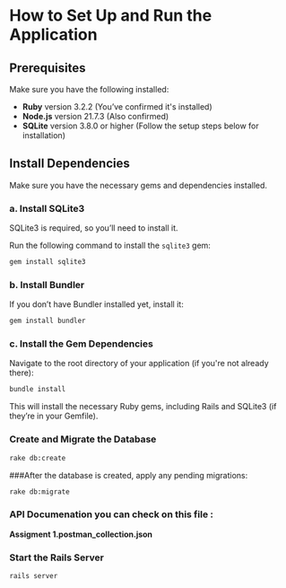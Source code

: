 # How to Set Up and Run the Application

## Prerequisites

Make sure you have the following installed:

- **Ruby** version 3.2.2 (You’ve confirmed it's installed)
- **Node.js** version 21.7.3 (Also confirmed)
- **SQLite** version 3.8.0 or higher (Follow the setup steps below for installation)

## Install Dependencies

Make sure you have the necessary gems and dependencies installed.

### a. Install SQLite3

SQLite3 is required, so you’ll need to install it.

Run the following command to install the `sqlite3` gem:

```bash
gem install sqlite3
```

### b. Install Bundler

If you don’t have Bundler installed yet, install it:
```bash
gem install bundler
```


### c. Install the Gem Dependencies
Navigate to the root directory of your application (if you're not already there):
```bash
bundle install
```
This will install the necessary Ruby gems, including Rails and SQLite3 (if they’re in your Gemfile).


### Create and Migrate the Database
```bash
rake db:create
```

###After the database is created, apply any pending migrations:
```bash
rake db:migrate
```


### API Documenation you can check on this file : 

**Assigment 1.postman_collection.json**

### Start the Rails Server
```bash
rails server
```
